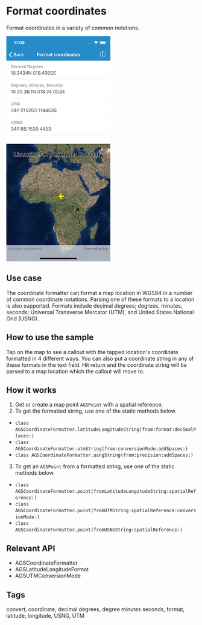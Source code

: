# Format coordinates

Format coordinates in a variety of common notations.

![Image of format coordinates](format-coordinates.png)

## Use case

The coordinate formatter can format a map location in WGS84 in a number of common coordinate notations. Parsing one of these formats to a location is also supported. Formats include decimal degrees; degrees, minutes, seconds; Universal Transverse Mercator (UTM), and United States National Grid (USNG).

## How to use the sample

Tap on the map to see a callout with the tapped location's coordinate formatted in 4 different ways. You can also put a coordinate string in any of these formats in the text field. Hit return and the coordinate string will be parsed to a map location which the callout will move to.

## How it works

1. Get or create a map point `AGSPoint` with a spatial reference.
2. To get the formatted string, use one of the static methods below.
* `class AGSCoordinateFormatter.latitudeLongitudeString(from:format:decimalPlaces:)`
* `class AGSCoordinateFormatter.utmString(from:conversionMode:addSpaces:)`
* `class AGSCoordinateFormatter.usngString(from:precision:addSpaces:)`
3. To get an `AGSPoint` from a formatted string, use one of the static methods below.
* `class AGSCoordinateFormatter.point(fromLatitudeLongitudeString:spatialReference:)`
* `class AGSCoordinateFormatter.point(fromUTMString:spatialReference:conversionMode:)`
* `class AGSCoordinateFormatter.point(fromUSNGString:spatialReference:)`

## Relevant API

* AGSCoordinateFormatter
* AGSLatitudeLongitudeFormat
* AGSUTMConversionMode

## Tags

convert, coordinate, decimal degrees, degree minutes seconds, format, latitude, longitude, USNG, UTM
